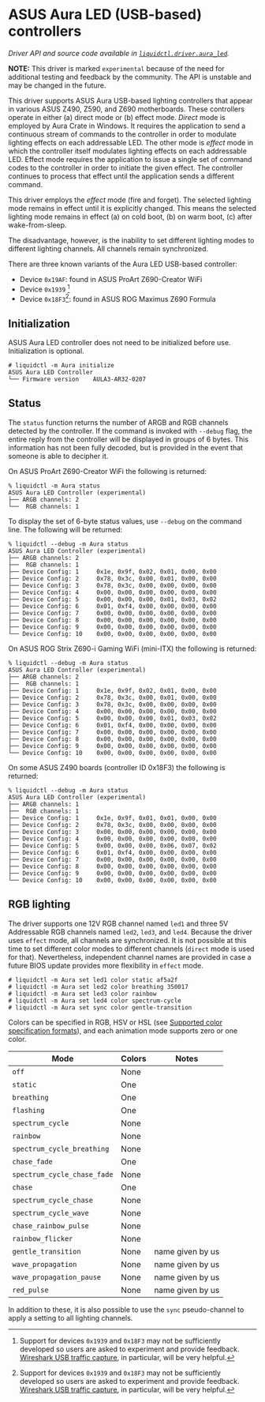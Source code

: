 # ASUS Aura LED (USB-based) controllers
_Driver API and source code available in [`liquidctl.driver.aura_led`](../liquidctl/driver/aura_led.py)._

__NOTE:__
This driver is marked `experimental` because of the need for additional testing and feedback by the community. The API is unstable and may be changed in the future.


This driver supports ASUS Aura USB-based lighting controllers that appear in various ASUS Z490, Z590, and Z690 motherboards. These controllers operate in either (a) direct mode or (b) effect mode. _Direct_ mode is employed by Aura Crate in Windows. It requires the application to send a continuous stream of commands to the controller in order to modulate lighting effects on each addressable LED. The other mode is _effect_ mode in which the controller itself modulates lighting effects on each addressable LED. Effect mode requires the application to issue a single set of command codes to the controller in order to initiate the given effect. The controller continues to process that effect until the application sends a different command.

This driver employs the _effect_ mode (fire and forget). The selected lighting mode remains in effect until it is explicitly changed. This means the selected lighting mode remains in effect (a) on cold boot, (b) on warm boot, (c) after wake-from-sleep.

The disadvantage, however, is the inability to set different lighting modes to different lighting channels. All channels remain synchronized.

There are three known variants of the Aura LED USB-based controller:

- Device `0x19AF`: found in ASUS ProArt Z690-Creator WiFi
- Device `0x1939` [^1]
- Device `0x18F3`[^1]: found in ASUS ROG Maximus Z690 Formula

[^1]: Support for devices `0x1939` and `0x18F3` may not be sufficiently developed so users are asked to experiment and provide feedback. [Wireshark USB traffic capture](./developer/capturing-usb-traffic.md), in particular, will be very helpful.


## Initialization

ASUS Aura LED controller does not need to be initialized before use. Initialization is optional.

```
# liquidctl -m Aura initialize
ASUS Aura LED Controller
└── Firmware version    AULA3-AR32-0207
```

## Status

The `status` function returns the number of ARGB and RGB channels detected by the controller. If the command is invoked with `--debug` flag, the entire reply from the controller will be displayed in groups of 6 bytes. This information has not been fully decoded, but is provided in the event that someone is able to decipher it.

On ASUS ProArt Z690-Creator WiFi the following is returned:
```
% liquidctl -m Aura status
ASUS Aura LED Controller (experimental)
├── ARGB channels: 2      
└──  RGB channels: 1  
```

To display the set of 6-byte status values, use `--debug` on the command line. The following will be returned:

```
% liquidctl --debug -m Aura status
ASUS Aura LED Controller (experimental)
├── ARGB channels: 2                                         
├──  RGB channels: 1                                         
├── Device Config: 1     0x1e, 0x9f, 0x02, 0x01, 0x00, 0x00  
├── Device Config: 2     0x78, 0x3c, 0x00, 0x01, 0x00, 0x00  
├── Device Config: 3     0x78, 0x3c, 0x00, 0x00, 0x00, 0x00  
├── Device Config: 4     0x00, 0x00, 0x00, 0x00, 0x00, 0x00  
├── Device Config: 5     0x00, 0x00, 0x00, 0x01, 0x03, 0x02  
├── Device Config: 6     0x01, 0xf4, 0x00, 0x00, 0x00, 0x00  
├── Device Config: 7     0x00, 0x00, 0x00, 0x00, 0x00, 0x00  
├── Device Config: 8     0x00, 0x00, 0x00, 0x00, 0x00, 0x00  
├── Device Config: 9     0x00, 0x00, 0x00, 0x00, 0x00, 0x00  
└── Device Config: 10    0x00, 0x00, 0x00, 0x00, 0x00, 0x00  
```

On ASUS ROG Strix Z690-i Gaming WiFi (mini-ITX) the following is returned:
```
% liquidctl --debug -m Aura status
ASUS Aura LED Controller (experimental)
├── ARGB channels: 2                                         
├──  RGB channels: 1  
├── Device Config: 1     0x1e, 0x9f, 0x02, 0x01, 0x00, 0x00  
├── Device Config: 2     0x78, 0x3c, 0x00, 0x01, 0x00, 0x00  
├── Device Config: 3     0x78, 0x3c, 0x00, 0x00, 0x00, 0x00  
├── Device Config: 4     0x00, 0x00, 0x00, 0x00, 0x00, 0x00  
├── Device Config: 5     0x00, 0x00, 0x00, 0x01, 0x03, 0x02  
├── Device Config: 6     0x01, 0xf4, 0x00, 0x00, 0x00, 0x00  
├── Device Config: 7     0x00, 0x00, 0x00, 0x00, 0x00, 0x00  
├── Device Config: 8     0x00, 0x00, 0x00, 0x00, 0x00, 0x00  
├── Device Config: 9     0x00, 0x00, 0x00, 0x00, 0x00, 0x00  
└── Device Config: 10    0x00, 0x00, 0x00, 0x00, 0x00, 0x00  
```

On some ASUS Z490 boards (controller ID 0x18F3) the following is returned:
```
% liquidctl --debug -m Aura status
ASUS Aura LED Controller (experimental)
├── ARGB channels: 1                                         
├──  RGB channels: 1  
├── Device Config: 1     0x1e, 0x9f, 0x01, 0x01, 0x00, 0x00 
├── Device Config: 2     0x78, 0x3c, 0x00, 0x00, 0x00, 0x00 
├── Device Config: 3     0x00, 0x00, 0x00, 0x00, 0x00, 0x00 
├── Device Config: 4     0x00, 0x00, 0x00, 0x00, 0x00, 0x00 
├── Device Config: 5     0x00, 0x00, 0x00, 0x06, 0x07, 0x02 
├── Device Config: 6     0x01, 0xf4, 0x00, 0x00, 0x00, 0x00 
├── Device Config: 7     0x00, 0x00, 0x00, 0x00, 0x00, 0x00 
├── Device Config: 8     0x00, 0x00, 0x00, 0x00, 0x00, 0x00 
├── Device Config: 9     0x00, 0x00, 0x00, 0x00, 0x00, 0x00 
└── Device Config: 10    0x00, 0x00, 0x00, 0x00, 0x00, 0x00 
```

## RGB lighting

The driver supports one 12V RGB channel named `led1` and three 5V Addressable RGB channels named `led2`, `led3`, and `led4`. Because the driver uses `effect` mode, all channels are synchronized. It is not possible at this time to set different color modes to different channels (`direct` mode is used for that). Nevertheless, independent channel names are provided in case a future BIOS update provides more flexibility in `effect` mode.

```
# liquidctl -m Aura set led1 color static af5a2f
# liquidctl -m Aura set led2 color breathing 350017
# liquidctl -m Aura set led3 color rainbow
# liquidctl -m Aura set led4 color spectrum-cycle
# liquidctl -m Aura set sync color gentle-transition
```

Colors can be specified in RGB, HSV or HSL (see [Supported color specification formats](../README.md#supported-color-specification-formats)), and each animation mode supports zero or one color. 


| Mode | Colors | Notes |
| --- | --- | --- |
| `off` | None |
| `static` | One |
| `breathing` | One |
| `flashing` | One |
| `spectrum_cycle` | None |
| `rainbow` | None | 
| `spectrum_cycle_breathing` | None |
| `chase_fade` | One |
| `spectrum_cycle_chase_fade` | None |
| `chase` | One |
| `spectrum_cycle_chase` | None |
| `spectrum_cycle_wave` | None |
| `chase_rainbow_pulse` | None |
| `rainbow_flicker` | None |
| `gentle_transition` | None | name given by us |
| `wave_propagation` | None | name given by us |
| `wave_propagation_pause` | None | name given by us |
| `red_pulse` | None | name given by us |

In addition to these, it is also possible to use the `sync` pseudo-channel to apply a setting to all lighting channels.
